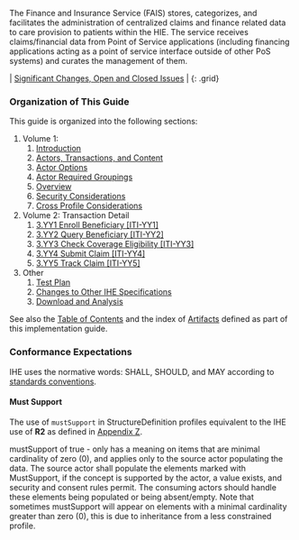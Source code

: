 
The Finance and Insurance Service (FAIS) stores, categorizes, and facilitates the administration of centralized claims and finance
related data to care provision to patients within the HIE. The service receives claims/financial data from Point of Service
applications (including financing applications acting as a point of service interface outside of other PoS systems) and
curates the management of them.

<div markdown="1" class="stu-note">

| [Significant Changes, Open and Closed Issues](issues.html) |
{: .grid}

</div>

### Organization of This Guide

This guide is organized into the following sections:

1. Volume 1:
   1. [Introduction](volume-1.html)
   1. [Actors, Transactions, and Content](volume-1.html#actors-and-transactions)
   1. [Actor Options](volume-1.html#actor-options)
   1. [Actor Required Groupings](volume-1.html#required-groupings)
   1. [Overview](volume-1.html#overview)
   1. [Security Considerations](volume-1.html#security-considerations)
   1. [Cross Profile Considerations](volume-1.html#other-grouping)
1. Volume 2: Transaction Detail
   1. [3.YY1 Enroll Beneficiary \[ITI-YY1\]](ITI-YY1.html)
   1. [3.YY2 Query Beneficiary \[ITI-YY2\]](ITI-YY2.html)
   1. [3.YY3 Check Coverage Eligibility \[ITI-YY3\]](ITI-YY3.html)
   1. [3.YY4 Submit Claim \[ITI-YY4\]](ITI-YY4.html)
   1. [3.YY5 Track Claim \[ITI-YY5\]](ITI-YY5.html)
1. Other
   1. [Test Plan](testplan.html)
   1. [Changes to Other IHE Specifications](other.html)
   1. [Download and Analysis](download.html)

See also the [Table of Contents](toc.html) and the index of [Artifacts](artifacts.html) defined as part of this implementation guide.

### Conformance Expectations

IHE uses the normative words: SHALL, SHOULD, and MAY according to [standards conventions](https://profiles.ihe.net/GeneralIntro/ch-E.html).

#### Must Support

The use of ```mustSupport``` in StructureDefinition profiles equivalent to the IHE use of **R2** as defined in [Appendix Z](https://profiles.ihe.net/ITI/TF/Volume2/ch-Z.html#z.10-profiling-conventions-for-constraints-on-fhir).

mustSupport of true - only has a meaning on items that are minimal cardinality of zero (0), and applies only to the source actor populating the data. The source actor shall populate the elements marked with MustSupport, if the concept is supported by the actor, a value exists, and security and consent rules permit.
The consuming actors should handle these elements being populated or being absent/empty.
Note that sometimes mustSupport will appear on elements with a minimal cardinality greater than zero (0), this is due to inheritance from a less constrained profile.

